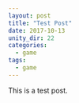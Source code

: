 ```yaml
---
layout: post
title: "Test Post"
date: 2017-10-13
unity_dir: 22
categories:
  - game
tags:
  - game
---
```


This is a test post.
